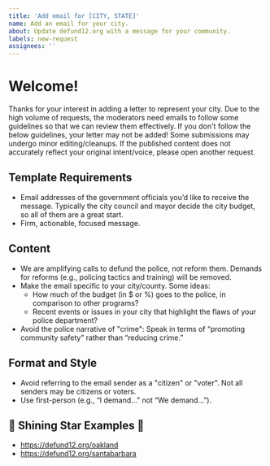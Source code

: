 ```yaml
---
title: 'Add email for [CITY, STATE]'
name: Add an email for your city.
about: Update defund12.org with a message for your community.
labels: new-request
assignees: ''
---
```


# Welcome!

Thanks for your interest in adding a letter to represent your city. Due to the high volume of requests, the moderators need emails to follow some guidelines so that we can review them effectively. If you don't follow the below guidelines, your letter may not be added! Some submissions may undergo minor editing/cleanups. If the published content does not accurately reflect your original intent/voice, please open another request.

## Template Requirements

- Email addresses of the government officials you’d like to receive the message. Typically the city council and mayor decide the city budget, so all of them are a great start.
- Firm, actionable, focused message.

## Content

- We are amplifying calls to defund the police, not reform them. Demands for reforms (e.g., policing tactics and training) will be removed.
- Make the email specific to your city/county. Some ideas:
    - How much of the budget (in $ or %) goes to the police, in comparison to other programs?
    - Recent events or issues in your city that highlight the flaws of your police department?
- Avoid the police narrative of "crime": Speak in terms of “promoting community safety” rather than “reducing crime.”

## Format and Style

- Avoid referring to the email sender as a "citizen" or "voter". Not all senders may be citizens or voters.
- Use first-person (e.g., “I demand…” not “We demand…”).

## 🌟 Shining Star Examples 🌟
- https://defund12.org/oakland
- https://defund12.org/santabarbara
